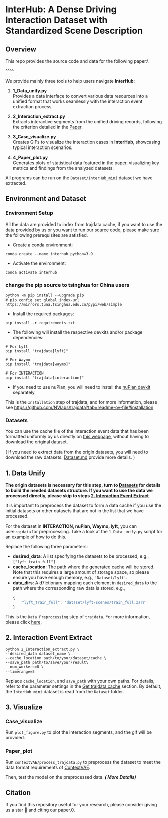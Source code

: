 # InterHub: A Dense Driving Interaction Dataset with Standardized Scene Description

## Overview
This repo provides the source code and data for the following paper:\

^^^^ 

<!-- The process contains the following three steps:\

1. **Get trajdata cache** to form the unified dataset.
2. **Extract interactive driving events** to obtain the interactive segments index information. (This step can be ignored, since the index information of Waymo, nuPlan, Lyft, INTERACTION is provided in <https://dddddddddd>)
3. **Retrieve interactive segments** and former usage.
 -->

We provide mainly three tools to help users navigate **InterHub**:

1. **1_Data_unify.py**  
   Provides a data interface to convert various data resources into a unified format that works seamlessly with the interaction event extraction process.

2. **2_Interaction_extract.py**  
   Extracts interactive segments from the unified driving records, following the criterion detailed in the [Paper](#citation).

3. **3_Case_visualize.py**  
    Creates GIFs to visualize the interaction cases in **InterHub**, showcasing typical interaction scenarios.


4. **4_Paper_plot.py**  
    Generates plots of statistical data featured in the paper, visualizing key metrics and findings from the analyzed datasets.

All programs can be run on the `Dataset/InterHub_mini` dataset we have extracted.



## Environment and Dataset

### Environment Setup

All the data are provided to index from trajdata cache, if you want to use the data provided by us or you want to run our source code, please make sure the following prerequisites are satisfied.
* Create a conda environment:
```
conda create --name interhub python=3.9
```

* Activate the environment:
```
conda activate interhub
```

### change the pip source to tsinghua for China users
```
python -m pip install --upgrade pip
# pip config set global.index-url https://mirrors.tuna.tsinghua.edu.cn/pypi/web/simple
```

* Install the required packages:
```
pip install -r requirements.txt
```

* The following will install the respective devkits and/or package dependencies:
```
# For Lyft
pip install "trajdata[lyft]"

# For Waymo
pip install "trajdata[waymo]"

# For INTERACTION
pip install "trajdata[interaction]"
```

* If you need to use nuPlan, you will need to install the 
[nuPlan devkit](https://nuplan-devkit.readthedocs.io/en/latest/installation.html) 
separately.

This is the `Installation` step of trajdata, and for more 
information, please see <https://github.com/NVlabs/trajdata?tab=readme-ov-file#installation>


### Datasets

You can use the cache file of the interaction event data that has 
been formatted uniformly by us directly on [this webpage](lianjie), without 
having to download the original dataset. 

( If you need to extract data from the origin datasets, you will 
need to download the raw datasets. [Dataset.md](dataset.md) 
provide more details. )



## 1. Data Unify
**The origin datasets is necessary for this step, turn to [Datasets](#datasets) for details to 
build the needed datasets structure. If you want to use the data we 
processed directly, please skip to steps [2. Interaction Event Extract](#2-interaction-event-extract)**

It is important to preprocess the dataset to form a data cache if 
you use the initial datasets or other datasets that are not in the 
list that we have processed.

For the dataset in **INTERACTION, nuPlan, Waymo, lyft**, you can 
use`trajdata` for preprocessing. Take a look at the `1_Data_unify.py` 
script for an example of how to do this.

Replace the following three parameters:

- **desired_data**: A list specifying the datasets to be processed, e.g., `["lyft_train_full"]`.
- **cache_location**: The path where the generated cache will be stored. Note that this requires a large amount of storage space, so please ensure you have enough memory, e.g., `'Dataset/lyft'`.
- **data_dirs**: A d7ictionary mapping each element in `desired_data` to the path where the corresponding raw data is stored, e.g., 
  ```python
  {
      "lyft_train_full": 'dataset/lyft/scenes/train_full.zarr'
  }

This is the `Data Preprocessing` step of `trajdata`. For more information, please click [here](https://github.com/NVlabs/trajdata?tab=readme-ov-file#data-preprocessing-optional).

## 2. Interaction Event Extract

```commandline
python 2_Interaction_extract.py \
--desired_data dataset_name \
--cache_location path/to/your/dataset/cache \
--save_path path/to/save/your/result\
--num_workers=8 \
--timerange=5
```

Replace `cache_location`, and `save_path` with your own paths. For details, refer 
to the parameter settings in the [Get trajdata cache](#get-trajdata-cache) section. 
By default, the `InterHub_mini` dataset is read from the `Dataset` 
folder.


## 3. Visualize  

### Case_visualize
Run `plot_figure.py` to plot the interaction segments, and the gif will be provided.

### Paper_plot
Run `contextVAE/process_trajdata.py` to preprocess the dataset to meet the data format requirements of [ContextVAE](https://github.com/xupei0610/ContextVAE.git).

Then, test the model on the preprocessed data.  **_( More Details)_**



## Citation
If you find this repository useful for your research, please consider giving us a star 🌟 and citing our paper.0.



